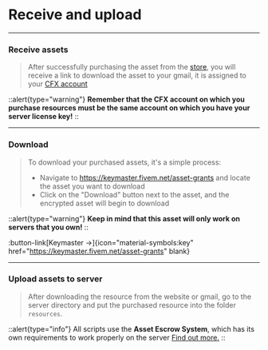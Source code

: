 # Receive and upload

---

### Receive assets

> After successfully purchasing the asset from the [store](https://arctis-store.pl "Arctis Store"), you will receive a link to download the asset to your gmail, it is assigned to your [CFX account](https://keymaster.fivem.net/asset-grants "Keymaster Fivem.")

::alert{type="warning"}
**Remember that the CFX account on which you purchase resources must be the same account on which you have your server license key!**
::

---

### Download

> To download your purchased assets, it's a simple process:
> - Navigate to https://keymaster.fivem.net/asset-grants and locate the asset you want to download
> - Click on the "Download" button next to the asset, and the encrypted asset will begin to download
 
::alert{type="warning"}
**Keep in mind that this asset will only work on servers that you own!**
::

:button-link[Keymaster →]{icon="material-symbols:key" href="https://keymaster.fivem.net/asset-grants" blank}

---

### Upload assets to server

> After downloading the resource from the website or gmail, go to the server directory and put the purchased resource into the folder `resources`.

::alert{type="info"}
All scripts use the **Asset Escrow System**, which has its own requirements to work properly on the server [Find out more.](/general-informations/escrow)
::